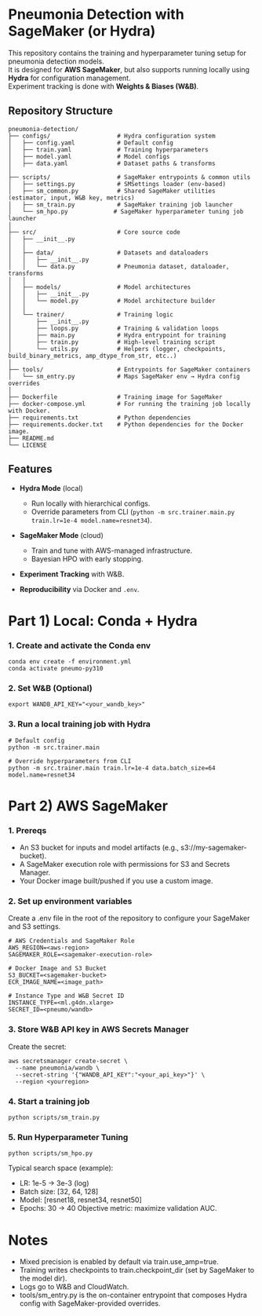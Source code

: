 # Pneumonia Detection with SageMaker (or Hydra)

This repository contains the training and hyperparameter tuning setup for pneumonia detection models.  
It is designed for **AWS SageMaker**, but also supports running locally using **Hydra** for configuration management.  
Experiment tracking is done with **Weights & Biases (W&B)**.  

## Repository Structure
```
pneumonia-detection/
├── configs/                   # Hydra configuration system
│   ├── config.yaml            # Default config
│   ├── train.yaml             # Training hyperparameters
│   ├── model.yaml             # Model configs
│   ├── data.yaml              # Dataset paths & transforms
│
├── scripts/                   # SageMaker entrypoints & common utils
│   ├── settings.py            # SMSettings loader (env-based)
│   ├── sm_common.py           # Shared SageMaker utilities (estimator, input, W&B key, metrics)
│   ├── sm_train.py            # SageMaker training job launcher
│   └── sm_hpo.py             # SageMaker hyperparameter tuning job launcher
│
├── src/                       # Core source code
│   ├── __init__.py
│   │
│   ├── data/                  # Datasets and dataloaders
│   │   ├── __init__.py
│   │   └── data.py            # Pneumonia dataset, dataloader, transforms
│   │
│   ├── models/                # Model architectures
│   │   ├── __init__.py
│   │   └── model.py           # Model architecture builder
│   │
│   └── trainer/               # Training logic
│       ├── __init__.py
│       ├── loops.py           # Training & validation loops
│       ├── main.py            # Hydra entrypoint for training
│       ├── train.py           # High-level training script
│       └── utils.py           # Helpers (logger, checkpoints, build_binary_metrics, amp_dtype_from_str, etc..)
│ 
├── tools/                     # Entrypoints for SageMaker containers
│   └── sm_entry.py            # Maps SageMaker env → Hydra config overrides
│
├── Dockerfile                 # Training image for SageMaker
├── docker-compose.yml         # For running the training job locally with Docker.
├── requirements.txt           # Python dependencies
├── requirements.docker.txt    # Python dependencies for the Docker image.
├── README.md
└── LICENSE
```
## Features

- **Hydra Mode** (local)
  - Run locally with hierarchical configs.
  - Override parameters from CLI (`python -m src.trainer.main.py train.lr=1e-4 model.name=resnet34`).
 
- **SageMaker Mode** (cloud)
  - Train and tune with AWS-managed infrastructure.
  - Bayesian HPO with early stopping.

- **Experiment Tracking** with W&B.
- **Reproducibility** via Docker and `.env`.

# Part 1) Local: Conda + Hydra

### 1. Create and activate the Conda env
```
conda env create -f environment.yml
conda activate pneumo-py310
```
### 2. Set W&B (Optional)
```
export WANDB_API_KEY="<your_wandb_key>"
```
### 3. Run a local training job with Hydra
```
# Default config
python -m src.trainer.main

# Override hyperparameters from CLI
python -m src.trainer.main train.lr=1e-4 data.batch_size=64 model.name=resnet34
```
# Part 2) AWS SageMaker
### 1. Prereqs
* An S3 bucket for inputs and model artifacts (e.g., s3://my-sagemaker-bucket).
* A SageMaker execution role with permissions for S3 and Secrets Manager.
* Your Docker image built/pushed if you use a custom image.

### 2. Set up environment variables
Create a .env file in the root of the repository to configure your SageMaker and S3 settings.
```
# AWS Credentials and SageMaker Role
AWS_REGION=<aws-region>
SAGEMAKER_ROLE=<sagemaker-execution-role>

# Docker Image and S3 Bucket
S3_BUCKET=<sagemaker-bucket>
ECR_IMAGE_NAME=<image_path>

# Instance Type and W&B Secret ID
INSTANCE_TYPE=<ml.g4dn.xlarge>
SECRET_ID=<pneumo/wandb>
```

### 3. Store W&B API key in AWS Secrets Manager
Create the secret:
```
aws secretsmanager create-secret \
  --name pneumonia/wandb \
  --secret-string '{"WANDB_API_KEY":"<your_api_key>"}' \
  --region <yourregion>
```
### 4. Start a training job
```
python scripts/sm_train.py
```
### 5. Run Hyperparameter Tuning
```
python scripts/sm_hpo.py
```
Typical search space (example):
* LR: 1e-5 → 3e-3 (log)
* Batch size: [32, 64, 128]
* Model: [resnet18, resnet34, resnet50]
* Epochs: 30 → 40
Objective metric: maximize validation AUC.

# Notes
* Mixed precision is enabled by default via train.use_amp=true.
* Training writes checkpoints to train.checkpoint_dir (set by SageMaker to the model dir).
* Logs go to W&B and CloudWatch.
* tools/sm_entry.py is the on-container entrypoint that composes Hydra config with SageMaker-provided overrides.


